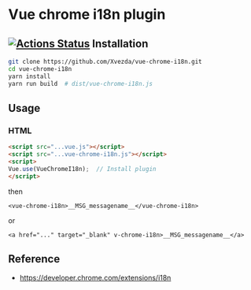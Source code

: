 Vue chrome i18n plugin
======================
[![Actions Status](https://github.com/Xvezda/vue-chrome-i18n/workflows/Node%20CI/badge.svg)](https://github.com/Xvezda/vue-chrome-i18n/actions)
Installation
------------
```sh
git clone https://github.com/Xvezda/vue-chrome-i18n.git
cd vue-chrome-i18n
yarn install
yarn run build  # dist/vue-chrome-i18n.js
```

Usage
-----
### HTML
```html
<script src="...vue.js"></script>
<script src="...vue-chrome-i18n.js"></script>
<script>
Vue.use(VueChromeI18n);  // Install plugin
</script>
```

then

`<vue-chrome-i18n>__MSG_messagename__</vue-chrome-i18n>`

or

`<a href="..." target="_blank" v-chrome-i18n>__MSG_messagename__</a>`


Reference
---------
- https://developer.chrome.com/extensions/i18n
